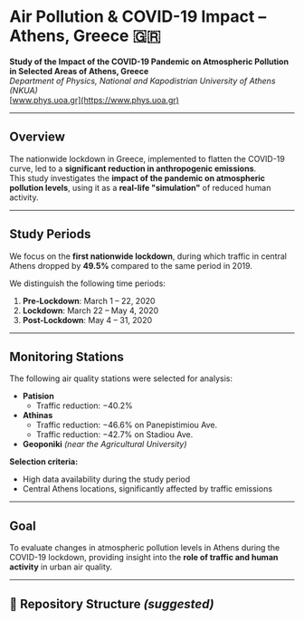 #  Air Pollution & COVID-19 Impact – Athens, Greece 🇬🇷

**Study of the Impact of the COVID-19 Pandemic on Atmospheric Pollution in Selected Areas of Athens, Greece**  
 *Department of Physics, National and Kapodistrian University of Athens (NKUA)*  
 [www.phys.uoa.gr](https://www.phys.uoa.gr)

---

##  Overview

The nationwide lockdown in Greece, implemented to flatten the COVID-19 curve, led to a **significant reduction in anthropogenic emissions**.  
This study investigates the **impact of the pandemic on atmospheric pollution levels**, using it as a **real-life "simulation"** of reduced human activity.

---

##  Study Periods

We focus on the **first nationwide lockdown**, during which traffic in central Athens dropped by **49.5%** compared to the same period in 2019.

We distinguish the following time periods:

1. **Pre-Lockdown**: March 1 – 22, 2020  
2. **Lockdown**: March 22 – May 4, 2020  
3. **Post-Lockdown**: May 4 – 31, 2020

---

##  Monitoring Stations

The following air quality stations were selected for analysis:

- **Patision**  
  -  Traffic reduction: −40.2%
- **Athinas**  
  -  Traffic reduction: −46.6% on Panepistimiou Ave.  
  -  Traffic reduction: −42.7% on Stadiou Ave.
- **Geoponiki** *(near the Agricultural University)*

**Selection criteria:**

- High data availability during the study period
- Central Athens locations, significantly affected by traffic emissions

---

##  Goal

To evaluate changes in atmospheric pollution levels in Athens during the COVID-19 lockdown, providing insight into the **role of traffic and human activity** in urban air quality.

---

## 📁 Repository Structure *(suggested)*

